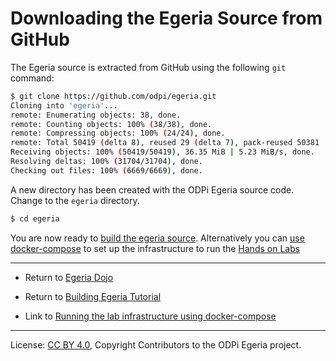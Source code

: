 <!-- SPDX-License-Identifier: CC-BY-4.0 -->
<!-- Copyright Contributors to the ODPi Egeria project. -->

# Downloading the Egeria Source from GitHub

The Egeria source is extracted from GitHub using the following `git` command:

```bash
$ git clone https://github.com/odpi/egeria.git
Cloning into 'egeria'...
remote: Enumerating objects: 38, done.
remote: Counting objects: 100% (38/38), done.
remote: Compressing objects: 100% (24/24), done.
remote: Total 50419 (delta 8), reused 29 (delta 7), pack-reused 50381
Receiving objects: 100% (50419/50419), 36.35 MiB | 5.23 MiB/s, done.
Resolving deltas: 100% (31704/31704), done.
Checking out files: 100% (6669/6669), done.
```

A new directory has been created with the ODPi Egeria source code.
Change to the `egeria` directory.

```bash
$ cd egeria
```

You are now ready to [build the egeria source](task-building-egeria-source.md).
Alternatively you can [use docker-compose](../lab-infrastructure-guide/running-docker-compose.md)
to set up the infrastructure to run the [Hands on Labs](../../open-metadata-labs)

----
* Return to [Egeria Dojo](../egeria-dojo/egeria-dojo-day-1-3-2-running-metadata-servers.md)
* Return to [Building Egeria Tutorial](.)


* Link to [Running the lab infrastructure using docker-compose](../lab-infrastructure-guide/running-docker-compose.md)

----
License: [CC BY 4.0](https://creativecommons.org/licenses/by/4.0/),
Copyright Contributors to the ODPi Egeria project.